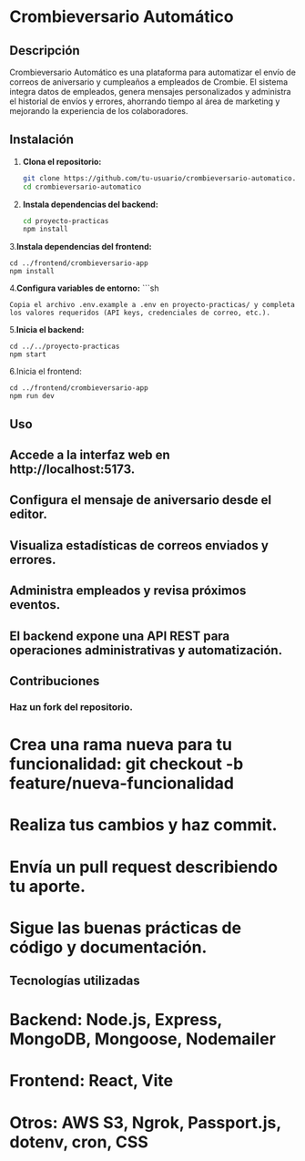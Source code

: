 # Crombieversario Automático

## Descripción

Crombieversario Automático es una plataforma para automatizar el envío de correos de aniversario y cumpleaños a empleados de Crombie. El sistema integra datos de empleados, genera mensajes personalizados y administra el historial de envíos y errores, ahorrando tiempo al área de marketing y mejorando la experiencia de los colaboradores.

## Instalación

1. **Clona el repositorio:**
   ```sh
   git clone https://github.com/tu-usuario/crombieversario-automatico.git
   cd crombieversario-automatico
2. **Instala dependencias del backend:**
   ```sh
   cd proyecto-practicas
   npm install
3.**Instala dependencias del frontend:**

    cd ../frontend/crombieversario-app
    npm install
4.**Configura variables de entorno:**
    ```sh     
  
    Copia el archivo .env.example a .env en proyecto-practicas/ y completa los valores requeridos (API keys, credenciales de correo, etc.).
5.**Inicia el backend:**         
    
    cd ../../proyecto-practicas
    npm start
6.Inicia el frontend:

    cd ../frontend/crombieversario-app
    npm run dev

## Uso
## Accede a la interfaz web en http://localhost:5173.
## Configura el mensaje de aniversario desde el editor.
## Visualiza estadísticas de correos enviados y errores.
## Administra empleados y revisa próximos eventos.
## El backend expone una API REST para operaciones administrativas y automatización.

## Contribuciones
### Haz un fork del repositorio.
# Crea una rama nueva para tu funcionalidad: git checkout -b feature/nueva-funcionalidad
# Realiza tus cambios y haz commit.
# Envía un pull request describiendo tu aporte.
# Sigue las buenas prácticas de código y documentación.

## Tecnologías utilizadas
# Backend: Node.js, Express, MongoDB, Mongoose, Nodemailer
# Frontend: React, Vite
# Otros: AWS S3, Ngrok, Passport.js, dotenv, cron, CSS

